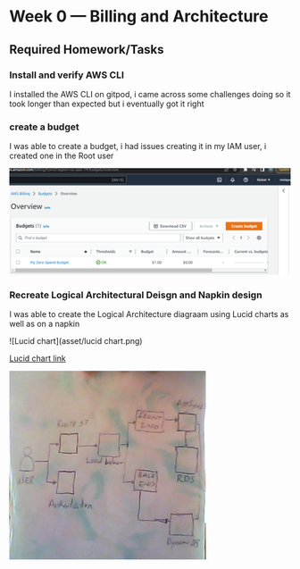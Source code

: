 # Week 0 — Billing and Architecture

## Required Homework/Tasks


### Install and verify AWS CLI

I installed the AWS CLI on gitpod, i came across some challenges doing so
it took longer than expected but i eventually got it right


### create a budget

I was able to create a budget, i had issues creating it in my IAM user, i created one in the Root user

![Image of The Budget Alarm I Created](asset/budget.png)

### Recreate Logical Architectural Deisgn and Napkin design

I was able to create the Logical Architecture diagraam using Lucid charts as well as on a napkin

![Lucid chart](asset/lucid chart.png)

[Lucid chart link](https://lucid.app/lucidchart/b90e82f8-923b-4a96-a244-6a51bf77f303/edit?beaconFlowId=F63053CE440DCF77&invitationId=inv_ab6496b7-bef2-43de-ab50-7b8eeba6edfb&page=0_0#)

![napkin](asset/napkin.png)

